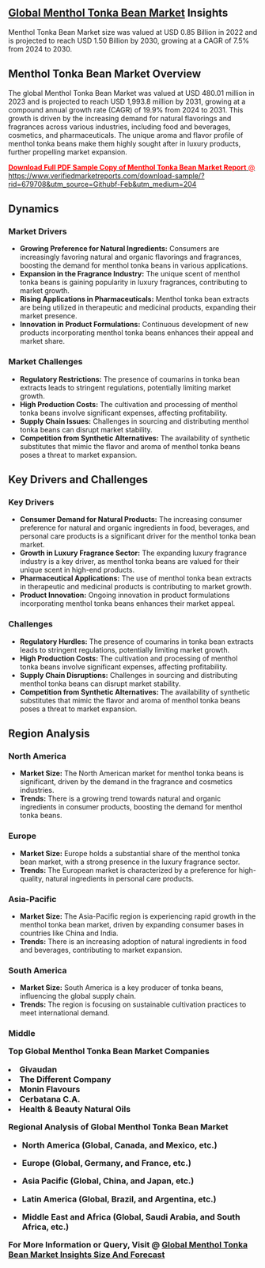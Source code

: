 <h2><a href="https://www.verifiedmarketreports.com/download-sample/?rid=679708&amp;utm_source=Githubf&amp;utm_medium=204" target="_blank">Global Menthol Tonka Bean Market</a> Insights</h2><p>Menthol Tonka Bean Market size was valued at USD 0.85 Billion in 2022 and is projected to reach USD 1.50 Billion by 2030, growing at a CAGR of 7.5% from 2024 to 2030.</p><p> <h2>Menthol Tonka Bean Market Overview</h2> <p>The global Menthol Tonka Bean Market was valued at USD 480.01 million in 2023 and is projected to reach USD 1,993.8 million by 2031, growing at a compound annual growth rate (CAGR) of 19.9% from 2024 to 2031. This growth is driven by the increasing demand for natural flavorings and fragrances across various industries, including food and beverages, cosmetics, and pharmaceuticals. The unique aroma and flavor profile of menthol tonka beans make them highly sought after in luxury products, further propelling market expansion. </p> <p><a href="https://www.marketresearchintellect.com/download-sample/?rid=463554"><p><span class=""><span style="color: #ff0000;"><strong>Download Full PDF Sample Copy of Menthol Tonka Bean Market Report</strong> @ </span><a href="https://www.verifiedmarketreports.com/download-sample/?rid=679708&amp;utm_source=Githubf-Feb&amp;utm_medium=204" target="_blank">https://www.verifiedmarketreports.com/download-sample/?rid=679708&amp;utm_source=Githubf-Feb&amp;utm_medium=204</a></span></p></a></p> <h2>Dynamics</h2> <h3>Market Drivers</h3> <ul> <li><strong>Growing Preference for Natural Ingredients:</strong> Consumers are increasingly favoring natural and organic flavorings and fragrances, boosting the demand for menthol tonka beans in various applications. </li> <li><strong>Expansion in the Fragrance Industry:</strong> The unique scent of menthol tonka beans is gaining popularity in luxury fragrances, contributing to market growth. </li> <li><strong>Rising Applications in Pharmaceuticals:</strong> Menthol tonka bean extracts are being utilized in therapeutic and medicinal products, expanding their market presence. </li> <li><strong>Innovation in Product Formulations:</strong> Continuous development of new products incorporating menthol tonka beans enhances their appeal and market share. </li> </ul> <h3>Market Challenges</h3> <ul> <li><strong>Regulatory Restrictions:</strong> The presence of coumarins in tonka bean extracts leads to stringent regulations, potentially limiting market growth. </li> <li><strong>High Production Costs:</strong> The cultivation and processing of menthol tonka beans involve significant expenses, affecting profitability. </li> <li><strong>Supply Chain Issues:</strong> Challenges in sourcing and distributing menthol tonka beans can disrupt market stability. </li> <li><strong>Competition from Synthetic Alternatives:</strong> The availability of synthetic substitutes that mimic the flavor and aroma of menthol tonka beans poses a threat to market expansion. </li> </ul> <h2>Key Drivers and Challenges</h2> <h3>Key Drivers</h3> <ul> <li><strong>Consumer Demand for Natural Products:</strong> The increasing consumer preference for natural and organic ingredients in food, beverages, and personal care products is a significant driver for the menthol tonka bean market. </li> <li><strong>Growth in Luxury Fragrance Sector:</strong> The expanding luxury fragrance industry is a key driver, as menthol tonka beans are valued for their unique scent in high-end products. </li> <li><strong>Pharmaceutical Applications:</strong> The use of menthol tonka bean extracts in therapeutic and medicinal products is contributing to market growth. </li> <li><strong>Product Innovation:</strong> Ongoing innovation in product formulations incorporating menthol tonka beans enhances their market appeal. </li> </ul> <h3>Challenges</h3> <ul> <li><strong>Regulatory Hurdles:</strong> The presence of coumarins in tonka bean extracts leads to stringent regulations, potentially limiting market growth. </li> <li><strong>High Production Costs:</strong> The cultivation and processing of menthol tonka beans involve significant expenses, affecting profitability. </li> <li><strong>Supply Chain Disruptions:</strong> Challenges in sourcing and distributing menthol tonka beans can disrupt market stability. </li> <li><strong>Competition from Synthetic Alternatives:</strong> The availability of synthetic substitutes that mimic the flavor and aroma of menthol tonka beans poses a threat to market expansion. </li> </ul> <h2>Region Analysis</h2> <h3>North America</h3> <ul> <li><strong>Market Size:</strong> The North American market for menthol tonka beans is significant, driven by the demand in the fragrance and cosmetics industries. </li> <li><strong>Trends:</strong> There is a growing trend towards natural and organic ingredients in consumer products, boosting the demand for menthol tonka beans. </li> </ul> <h3>Europe</h3> <ul> <li><strong>Market Size:</strong> Europe holds a substantial share of the menthol tonka bean market, with a strong presence in the luxury fragrance sector. </li> <li><strong>Trends:</strong> The European market is characterized by a preference for high-quality, natural ingredients in personal care products. </li> </ul> <h3>Asia-Pacific</h3> <ul> <li><strong>Market Size:</strong> The Asia-Pacific region is experiencing rapid growth in the menthol tonka bean market, driven by expanding consumer bases in countries like China and India. </li> <li><strong>Trends:</strong> There is an increasing adoption of natural ingredients in food and beverages, contributing to market expansion. </li> </ul> <h3>South America</h3> <ul> <li><strong>Market Size:</strong> South America is a key producer of tonka beans, influencing the global supply chain. </li> <li><strong>Trends:</strong> The region is focusing on sustainable cultivation practices to meet international demand. </li> </ul> <h3>Middle</p><p><strong>Top Global Menthol Tonka Bean Market Companies</strong></p><div data-test-id=""><p><li>Givaudan</li><li> The Different Company</li><li> Monin Flavours</li><li> Cerbatana C.A.</li><li> Health & Beauty Natural Oils</li></p><div><strong>Regional Analysis of&nbsp;Global Menthol Tonka Bean Market</strong></div><ul><li dir="ltr"><p dir="ltr">North America&nbsp;(Global, Canada, and Mexico, etc.)</p></li><li dir="ltr"><p dir="ltr">Europe (Global, Germany, and France, etc.)</p></li><li dir="ltr"><p dir="ltr">Asia Pacific&nbsp;(Global, China, and Japan, etc.)</p></li><li dir="ltr"><p dir="ltr">Latin America&nbsp;(Global, Brazil, and Argentina, etc.)</p></li><li dir="ltr">Middle East and Africa&nbsp;(Global, Saudi Arabia, and South Africa, etc.)</li></ul><p><strong>For More Information or Query, Visit @&nbsp;</strong><strong><a href="https://www.verifiedmarketreports.com/product/menthol-tonka-bean-market/?utm_source=Githubf&amp;utm_medium=204" target="_blank">Global Menthol Tonka Bean Market Insights Size And Forecast</a></strong></p></div>
